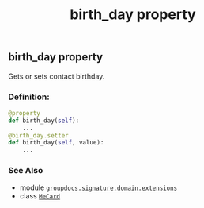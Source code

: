 ﻿---
title: birth_day property
second_title: GroupDocs.Signature for Python via .NET API References
description: 
type: docs
url: /python-net/groupdocs.signature.domain.extensions/mecard/birth_day/
is_root: false
weight: 50
---

## birth_day property


Gets or sets contact birthday.
### Definition:
```python
@property
def birth_day(self):
    ...
@birth_day.setter
def birth_day(self, value):
    ...
```

### See Also
* module [`groupdocs.signature.domain.extensions`](../../)
* class [`MeCard`](/signature/python-net/groupdocs.signature.domain.extensions/mecard)

